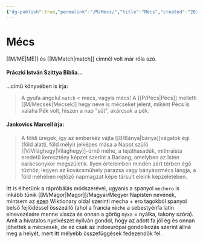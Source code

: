 ```yaml
---
{"dg-publish":true,"permalink":"/M/Mécs/","title":"Mécs","created":"2024-05-11T04:11","updated":"2024-05-11T04:11"}
---
```



# Mécs

[[M/ME\|ME]] és [[M/Match\|match]] címnél volt már róla szó.  

#### Práczki István Szittya Biblia...

...című könyvében is írja:  
> A gyufa angolul `match` < mecs, vagyis mécs! A [[P/Pécs\|Pécs]] melletti [[M/Mecsek\|Mecsek]] hegy neve is mécseket jelent, miként Pécs is valaha Pék volt, hiszen a nap "sűt", akárcsak a pék.  

#### Jankovics Marcell írja:  

> A földi üregek, így az emberkéz vájta [[B/Bánya\|bánya]]vágatok égi (föld alatti, föld mélyi) jelképes mása a Napot szülő [[V/Világhegy\|Világhegy]]-úrnő méhe, a tejúthasadék, mithraista eredetű keresztény képzet szerint a Barlang, amelyben az Isten karácsonykor megszületik. Ilyen értelemben minden zárt térben égő tűzhöz, legyen az kovácsműhely parazsa vagy bányászmécs lángja, a föld méhében rejtőző napmagzat képe társult eleink képzeletében.  

Itt is élhetünk a rápróbálás módszerével, ugyanis a spanyol `mechero` is inkább tűnik [[M/Magor\|Magor]]/Magyar/Megyer Napisten nevének, mintsem az [ezen](https://en.wiktionary.org/wiki/mechero) Wiktionary oldal szerinti mecha + ero tagokból spanyol belső fejlődéssel összeálló (ahol a francia `mèche` a sebestyénfa latin elnevezésére menne vissza és onnan a görög `mýxa` = nyálka, takony szóra).  
Amit a hivatalos nyelvészet nyilván gondol, hogy az adott fa jól ég és onnan jöhettek a mécsesek, de ez csak az indoeurópai gondolkozás szerint állná meg a helyét, mert itt mélyebb összefüggések fedezendők fel.  